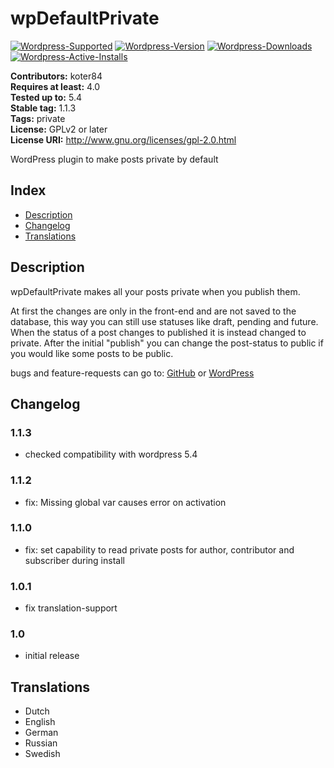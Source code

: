 # wpDefaultPrivate 
[![Wordpress-Supported](https://img.shields.io/wordpress/v/wpdefaultprivate.svg)](https://wordpress.org/plugins/wpdefaultprivate/)
[![Wordpress-Version](https://img.shields.io/wordpress/plugin/v/wpdefaultprivate.svg)](https://wordpress.org/plugins/wpdefaultprivate/)
[![Wordpress-Downloads](https://img.shields.io/wordpress/plugin/dt/wpdefaultprivate.svg)](https://wordpress.org/plugins/wpdefaultprivate/)
[![Wordpress-Active-Installs](https://img.shields.io/wordpress/plugin/installs/wpdefaultprivate.svg)](https://wordpress.org/plugins/wpdefaultprivate/)

**Contributors:** koter84  
**Requires at least:** 4.0  
**Tested up to:** 5.4  
**Stable tag:** 1.1.3  
**Tags:** private  
**License:** GPLv2 or later  
**License URI:** http://www.gnu.org/licenses/gpl-2.0.html  

WordPress plugin to make posts private by default

## Index 

* [Description](#description)
* [Changelog](#changelog)
* [Translations](#translations)

## Description 

wpDefaultPrivate makes all your posts private when you publish them.

At first the changes are only in the front-end and are not saved to the database, this way you can still use statuses like draft, pending and future.
When the status of a post changes to published it is instead changed to private. After the initial "publish" you can change the post-status to public if you would like some posts to be public.

bugs and feature-requests can go to: [GitHub](https://github.com/koter84/wpDefaultPrivate/issues) or [WordPress](https://wordpress.org/support/plugin/wpdefaultprivate)

## Changelog 

### 1.1.3 
* checked compatibility with wordpress 5.4

### 1.1.2 
* fix: Missing global var causes error on activation

### 1.1.0 
* fix: set capability to read private posts for author, contributor and subscriber during install

### 1.0.1 
* fix translation-support

### 1.0 
* initial release

## Translations 

* Dutch
* English
* German
* Russian
* Swedish
